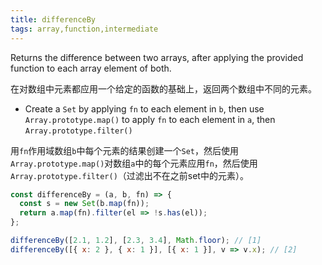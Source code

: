 ```yaml
---
title: differenceBy
tags: array,function,intermediate
---
```


Returns the difference between two arrays, after applying the provided function to each array element of both.

在对数组中元素都应用一个给定的函数的基础上，返回两个数组中不同的元素。

- Create a `Set` by applying `fn` to each element in `b`, then use `Array.prototype.map()` to apply `fn` to each element in `a`, then `Array.prototype.filter()`

用`fn`作用域数组`b`中每个元素的结果创建一个`Set`，然后使用`Array.prototype.map()`对数组`a`中的每个元素应用`fn`，然后使用`Array.prototype.filter()`（过滤出不在之前set中的元素）。

```js
const differenceBy = (a, b, fn) => {
  const s = new Set(b.map(fn));
  return a.map(fn).filter(el => !s.has(el));
};
```

```js
differenceBy([2.1, 1.2], [2.3, 3.4], Math.floor); // [1]
differenceBy([{ x: 2 }, { x: 1 }], [{ x: 1 }], v => v.x); // [2]
```